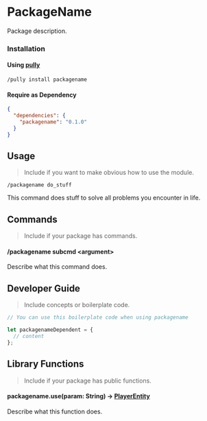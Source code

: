# PackageName

Package description.

### Installation

#### Using [pully](https://github.com/FabricCore/pully)

```
/pully install packagename
```

#### Require as Dependency

```json
{
  "dependencies": {
    "packagename": "0.1.0"
  }
}
```

## Usage

> Include if you want to make obvious how to use the module.

```
/packagename do_stuff
```

This command does stuff to solve all problems you encounter in life.

## Commands

> Include if your package has commands.

#### /packagename subcmd &lt;argument&gt;

Describe what this command does.

## Developer Guide

> Include concepts or boilerplate code.

```js
// You can use this boilerplate code when using packagename

let packagenameDependent = {
  // content
};
```

## Library Functions

> Include if your package has public functions.

#### packagename.use(param: String) → [PlayerEntity](https://yarnwrap.siri.ws/build/latest.html?q=entity.player.PlayerEntity)

Describe what this function does.
